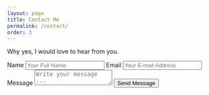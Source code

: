 ```yaml
---
layout: page
title: Contact Me
permalink: /contact/
order: 3
---
```


<p class="f4 pt3 pb2">Why yes, I would love to hear from you.</p>

<form class='black-80' action="https://getsimpleform.com/messages?form_api_token=f03e70e81be4a6ba5d7c6b6483ab89a9" method="post">
  <input type='hidden' name='redirect_to' value='http://behicakgun.com/thank-you' />
    <label>Name</label>
    <input type='text' class='ba f6 b--black-20 pa2 mb2 db w-50' name='name' placeholder='Your Full Name' required >
    <label>Email</label>
    <input type='email' class='ba f6 b--black-20 pa2 mb2 db w-50' name='email' placeholder='Your E-mail Address' required >
    <label>Message</label>
    <textarea class='db f6 border-box hover-black w-100 measure ba b--black-20 pa2 br2 mb2' name='message' placeholder='Write your message ...' required ></textarea>
    <input class='bn mt3 bg-gray pa2 br2 white hover-bg-green pointer' type='submit' value='Send Message' />
</form>
